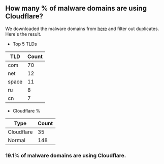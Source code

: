 ## How many % of malware domains are using Cloudflare?


We downloaded the malware domains from [here](https://urlhaus.abuse.ch) and filter out duplicates.
Here's the result.


[//]: # (start replacement)


- Top 5 TLDs

| TLD | Count |
| --- | --- |
| com | 70 |
| net | 12 |
| space | 11 |
| ru | 8 |
| cn | 7 |


- Cloudflare %

| Type | Count |
| --- | --- |
| Cloudflare | 35 |
| Normal | 148 |


### 19.1% of malware domains are using Cloudflare.